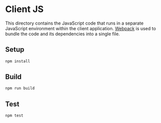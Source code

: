 # Client JS

This directory contains the JavaScript code that runs in a separate JavaScript environment within the client application. [Webpack](https://webpack.js.org) is used to bundle the code and its dependencies into a single file.

## Setup

```bash
npm install
```

## Build

```bash
npm run build
```

## Test

```bash
npm test
```
